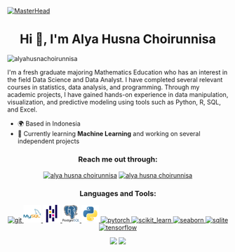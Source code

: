 [![MasterHead](https://s13.gifyu.com/images/Sjq2q.gif)](https://alyahusnachoirunnisa.io)
<h1 align="center">Hi 👋, I'm Alya Husna Choirunnisa</h1>

<p align="left"> <img src="https://komarev.com/ghpvc/?username=alyahusnachoirunnisa&label=Profile%20views&color=0e75b6&style=flat" alt="alyahusnachoirunnisa" /> </p>

I'm a fresh graduate majoring Mathematics Education who has an interest in the field Data Science and Data Analyst. I have completed several relevant courses in statistics, data analysis, and programming. Through my academic projects, I have gained hands-on experience in data manipulation, visualization, and predictive modeling using tools such as Python, R, SQL, and Excel.
</p>

- 🌍 Based in Indonesia
- 🌱 Currently learning **Machine Learning** and working on several independent projects

<h3 align="center">Reach me out through:</h3>
<div align="center">
<a href="https://linkedin.com/in/alyahusnachoirunnisa" target="blank"><img align="center" src="https://raw.githubusercontent.com/rahuldkjain/github-profile-readme-generator/master/src/images/icons/Social/linked-in-alt.svg" alt="alya husna choirunnisa" height="30" width="40" /></a>
<a href="mailto:alyahusnachoirunnisa@gmail.com" target="blank"><img align="center" src="https://th.bing.com/th/id/R.847c083cc09040091439e3c05d1fedde?rik=tOrug5OyfAGuLg&riu=http%3a%2f%2fpluspng.com%2fimg-png%2fgmail-vector-png--1600.png&ehk=VTJa3p2Re%2fUIpZwLx3YysDzrIA8PYa8m%2fRRrP7bx0a0%3d&risl=&pid=ImgRaw&r=0" alt="alya husna choirunnisa" height="40" width="40" /></a>
</p>
</div>

<h3 align="center">Languages and Tools:</h3>
<div align="center"> 
<a href="https://git-scm.com/" target="_blank" rel="noreferrer"> <img src="https://www.vectorlogo.zone/logos/git-scm/git-scm-icon.svg" alt="git" width="40" height="40"/> </a> 
<a href="https://www.mysql.com/" target="_blank" rel="noreferrer"> <img src="https://raw.githubusercontent.com/devicons/devicon/master/icons/mysql/mysql-original-wordmark.svg" alt="mysql" width="40" height="40"/> </a> 
<a href="https://pandas.pydata.org/" target="_blank" rel="noreferrer"> <img src="https://raw.githubusercontent.com/devicons/devicon/2ae2a900d2f041da66e950e4d48052658d850630/icons/pandas/pandas-original.svg" alt="pandas" width="40" height="40"/> </a> 
<a href="https://www.postgresql.org" target="_blank" rel="noreferrer"> <img src="https://raw.githubusercontent.com/devicons/devicon/master/icons/postgresql/postgresql-original-wordmark.svg" alt="postgresql" width="40" height="40"/> </a> 
<a href="https://www.python.org" target="_blank" rel="noreferrer"> <img src="https://raw.githubusercontent.com/devicons/devicon/master/icons/python/python-original.svg" alt="python" width="40" height="40"/> </a>
<a href="https://pytorch.org/" target="_blank" rel="noreferrer"> <img src="https://www.vectorlogo.zone/logos/pytorch/pytorch-icon.svg" alt="pytorch" width="40" height="40"/> </a> 
<a href="https://scikit-learn.org/" target="_blank" rel="noreferrer"> <img src="https://upload.wikimedia.org/wikipedia/commons/0/05/Scikit_learn_logo_small.svg" alt="scikit_learn" width="40" height="40"/> </a> 
<a href="https://seaborn.pydata.org/" target="_blank" rel="noreferrer"> <img src="https://seaborn.pydata.org/_images/logo-mark-lightbg.svg" alt="seaborn" width="40" height="40"/> </a>
<a href="https://www.sqlite.org/" target="_blank" rel="noreferrer"> <img src="https://www.vectorlogo.zone/logos/sqlite/sqlite-icon.svg" alt="sqlite" width="40" height="40"/> </a> 
<a href="https://www.tensorflow.org" target="_blank" rel="noreferrer"> <img src="https://www.vectorlogo.zone/logos/tensorflow/tensorflow-icon.svg" alt="tensorflow" width="40" height="40"/> 
</p>
</div>

<p align="center">
  <a>
  <img width="50%" src="https://github-readme-stats.vercel.app/api?username=alyahusnachoirunnisa&show_icons=true&theme=gruvbox&hide_border=true" />
  <img width="38%" src="https://github-readme-stats.vercel.app/api/top-langs?username=alyahusnachoirunnisa&show_icons=true&locale=en&theme=gruvbox&layout=compact&hide_border=true" />
  </a>
</p>
